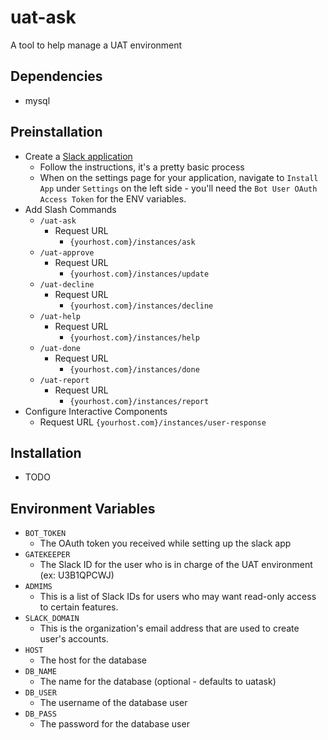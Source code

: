 # uat-ask
A tool to help manage a UAT environment

## Dependencies
- mysql

## Preinstallation
- Create a [Slack application](https://api.slack.com/apps)
    - Follow the instructions, it's a pretty basic process
    - When on the settings page for your application, navigate to `Install App` under `Settings` on the left side - you'll need the `Bot User OAuth Access Token` for the ENV variables.
- Add Slash Commands
    - `/uat-ask`
        - Request URL
            - `{yourhost.com}/instances/ask`
    - `/uat-approve`
        - Request URL
            - `{yourhost.com}/instances/update`
    - `/uat-decline`
        - Request URL
            - `{yourhost.com}/instances/decline`
    - `/uat-help`
        - Request URL
            - `{yourhost.com}/instances/help`
    - `/uat-done`
        - Request URL
            - `{yourhost.com}/instances/done`
    - `/uat-report`
        - Request URL
            - `{yourhost.com}/instances/report`
- Configure Interactive Components
    - Request URL
        `{yourhost.com}/instances/user-response`

## Installation
- TODO

## Environment Variables
- `BOT_TOKEN`
    - The OAuth token you received while setting up the slack app
- `GATEKEEPER`
    - The Slack ID for the user who is in charge of the UAT environment (ex: U3B1QPCWJ)
- `ADMIMS`
    - This is a list of Slack IDs for users who may want read-only access to certain features.
- `SLACK_DOMAIN`
    - This is the organization's email address that are used to create user's accounts.
- `HOST`
    - The host for the database
- `DB_NAME`
    - The name for the database (optional - defaults to uatask)
- `DB_USER`
    - The username of the database user
- `DB_PASS`
    - The password for the database user
